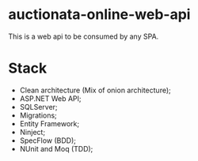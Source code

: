 # auctionata-online-web-api

This is a web api to be consumed by any SPA.

# Stack

+ Clean architecture (Mix of onion architecture);
+ ASP.NET Web API;
+ SQLServer;
+ Migrations;
+ Entity Framework;
+ Ninject;
+ SpecFlow (BDD);
+ NUnit and Moq (TDD);
